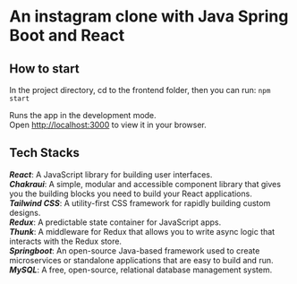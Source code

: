 # An instagram clone with Java Spring Boot and React

## How to start

In the project directory, cd to the frontend folder, then you can run: `npm start`

Runs the app in the development mode.\
Open [http://localhost:3000](http://localhost:3000) to view it in your browser.

## Tech Stacks

**_React_**: A JavaScript library for building user interfaces.  
**_Chakraui_**: A simple, modular and accessible component library that gives you the building blocks you need to build your React applications.  
**_Tailwind CSS_**: A utility-first CSS framework for rapidly building custom designs.  
**_Redux_**: A predictable state container for JavaScript apps.  
**_Thunk_**: A middleware for Redux that allows you to write async logic that interacts with the Redux store.  
**_Springboot_**: An open-source Java-based framework used to create microservices or standalone applications that are easy to build and run.  
**_MySQL_**: A free, open-source, relational database management system.
